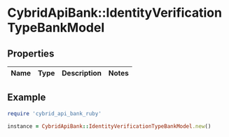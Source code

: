 # CybridApiBank::IdentityVerificationTypeBankModel

## Properties

| Name | Type | Description | Notes |
| ---- | ---- | ----------- | ----- |

## Example

```ruby
require 'cybrid_api_bank_ruby'

instance = CybridApiBank::IdentityVerificationTypeBankModel.new()
```

